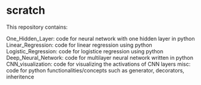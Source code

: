 # scratch

This repository contains: 

One_Hidden_Layer: code for neural network with one hidden layer in python <br> 
Linear_Regression: code for linear regression using python <br> 
Logistic_Regression: code for logistice regression using python <br> 
Deep_Neural_Network: code for multilayer neural network written in python <br> 
CNN_visualization: code for visualizing the activations of CNN layers
misc: code for python functionalities/concepts such as generator, decorators, inheritence 
